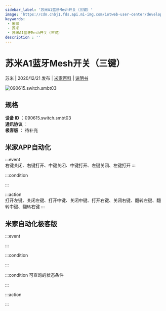 ```yaml
---
sidebar_label: '苏米A1蓝牙Mesh开关（三键）'
image: 'https://cdn.cnbj1.fds.api.mi-img.com/iotweb-user-center/developer_1679047809767oES4kSAy.png?GalaxyAccessKeyId=AKVGLQWBOVIRQ3XLEW&Expires=9223372036854775807&Signature=ERGF9LXAFfy3X3PiIRhicZTcsRI='
keywords: 
 - 米家
 - 苏米
 - 苏米A1蓝牙Mesh开关（三键）
description : ''
---
```

# 苏米A1蓝牙Mesh开关（三键）

苏米 | 2020/12/21 发布 | [米家百科](https://home.mi.com/webapp/content/baike/product/index.html?model=090615.switch.smbt03) | [说明书](https://home.mi.com/views/introduction.html?model=090615.switch.smbt03&region=cn)

![090615.switch.smbt03](https://cdn.cnbj1.fds.api.mi-img.com/iotweb-user-center/developer_1679047809767oES4kSAy.png?GalaxyAccessKeyId=AKVGLQWBOVIRQ3XLEW&Expires=9223372036854775807&Signature=ERGF9LXAFfy3X3PiIRhicZTcsRI=)

## 规格  
> 
**设备 ID** ：090615.switch.smbt03  
**通讯协议** ：  
**极客版**  ： 待补充 


## 米家APP自动化  

:::event  
右键关闭、右键打开、中键关闭、中键打开、左键关闭、左键打开
:::

:::condition  

:::

:::action   
打开左键、关闭左键、打开中键、关闭中键、打开右键、关闭右键、翻转左键、翻转中键、翻转右键
:::

## 米家自动化极客版  

:::event  

:::

:::condition  

:::

:::condition 可查询的状态条件  

:::

:::action  

:::

        
